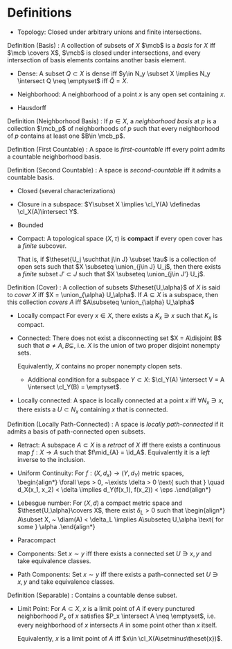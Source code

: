 # Definitions

- Topology: 
    Closed under arbitrary unions and finite intersections.

Definition (Basis)
: A collection of subsets of $X$ $\mcb$ is a *basis* for $X$ iff $\mcb \covers X$, $\mcb$ is closed under intersections, and every intersection of basis elements contains another basis element.


- Dense:
    A subset $Q\subset X$ is dense iff $y\in N_y \subset X \implies N_y \intersect Q \neq \emptyset$ iff $\bar Q = X$.

- Neighborhood: 
    A neighborhood of a point $x$ is any open set containing $x$.

- Hausdorff

Definition (Neighborhood Basis)
: If $p\in X$, a *neighborhood basis* at $p$ is a collection $\mcb_p$ of neighborhoods of $p$ such that every neighborhood of $p$ contains at least one $B\in \mcb_p$.

Definition (First Countable)
: A space is *first-countable* iff every point admits a countable neighborhood basis.

Definition (Second Countable)
: A space is *second-countable* iff it admits a countable basis.

- Closed (several characterizations)
 - Closure in a subspace: $Y\subset X \implies \cl_Y(A) \definedas \cl_X(A)\intersect Y$.

- Bounded

- Compact:
    A topological space $(X, \tau)$ is **compact** if every open cover has a *finite* subcover.
    
    That is, if $\theset{U_j \suchthat j\in J} \subset \tau$ is a collection of open sets such that $X \subseteq \union_{j\in J} U_j$, then there exists a *finite* subset $J' \subset J$ such that $X \subseteq \union_{j\in J'} U_j$.

Definition (Cover)
: A collection of subsets $\theset{U_\alpha}$ of $X$ is said to *cover $X$* iff $X = \union_{\alpha} U_\alpha$.
  If $A\subseteq X$ is a subspace, then this collection *covers $A$* iff $A\subseteq \union_{\alpha} U_\alpha$

- Locally compact
  For every $x\in X$, there exists a $K_x \ni x$ such that $K_x$ is compact.

- Connected: 
  There does not exist a disconnecting set $X = A\disjoint B$ such that $\emptyset \neq A, B \subsetneq$, i.e. $X$ is the union of two proper disjoint nonempty sets.
  
  Equivalently, $X$ contains no proper nonempty clopen sets.
  - Additional condition for a subspace $Y\subset X$: $\cl_Y(A) \intersect V = A \intersect \cl_Y(B) = \emptyset$.

- Locally connected:
  A space is locally connected at a point $x$ iff $\forall N_x \ni x$, there exists a $U\subset N_x$ containing $x$ that is connected.

Definition (Locally Path-Connected)
: A space is *locally path-connected* if it admits a basis of path-connected open subsets.
  
- Retract: 
    A subspace $A \subset X$ is a *retract* of $X$ iff there exists a continuous map $f: X\to A$ such that $f\mid_{A} = \id_A$. Equivalently it is a *left* inverse to the inclusion.

- Uniform Continuity: 
    For $f: (X, d_x) \to (Y, d_Y)$ metric spaces,
    \begin{align*}
    \forall \eps > 0, ~\exists \delta > 0 \text{ such that } \quad d_X(x_1, x_2) < \delta \implies d_Y(f(x_1), f(x_2)) < \eps
    .\end{align*} 

- Lebesgue number: 
    For $(X, d)$ a compact metric space and $\theset{U_\alpha}\covers X$, there exist $\delta_L > 0$ such that 
    \begin{align*}
    A\subset X, ~ \diam(A) < \delta_L \implies A\subseteq U_\alpha \text{ for some } \alpha
    .\end{align*}

- Paracompact

- Components: 
    Set $x\sim y$ iff there exists a connected set $U\ni x, y$ and take equivalence classes.

- Path Components:
    Set $x\sim y$ iff there exists a path-connected set $U\ni x, y$ and take equivalence classes.

Definition (Separable)
: Contains a countable dense subset.

- Limit Point:
    For $A\subset X$, $x$ is a limit point of $A$ if every punctured neighborhood $P_x$ of $x$ satisfies $P_x \intersect A \neq \emptyset$, i.e. every neighborhood of $x$ intersects $A$ in some point other than $x$ itself.
    
    Equivalently, $x$ is a limit point of $A$ iff $x\in \cl_X(A\setminus\theset{x})$.

